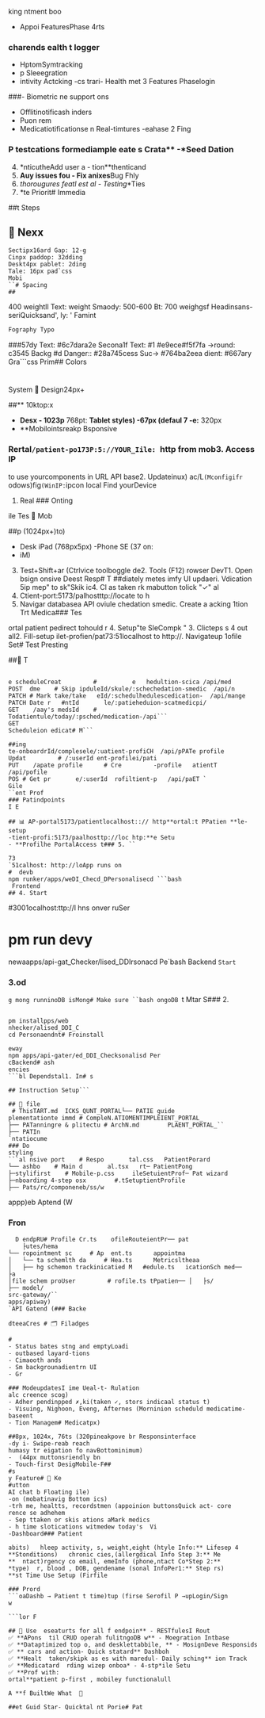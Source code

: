 king
ntment boo
- Appoi FeaturesPhase 4rts

### charends ealth t logger
- HptomSymtracking
- p  Sleeegration
- intivity Actcking
-cs trari- Health met
 3 Features Phaselogin

###- Biometric ne support
ons
- Offlitinotificash inders
- Puon rem
- Medicatiotificationse n Real-timtures
-eahase 2 Fing

### P testcations formediample eate s Crata** -*Seed Dation
4. *nticutheAdd user a - tion**thenticand
3. **Auy issues fou - Fix anixes**Bug Fhly
2. **thorougures featl est al* - Testing**Ties
1. *te Priorit# Immedia

##t Steps

## 🔄 Nexx
```on Gap: 24p
Sectipx16ard Gap: 12-g
Cinpx paddop: 32dding
Deskt4px pablet: 2ding
Tale: 16px pad`css
Mobi
``# Spacing
##
```
400 weightll Text:  weight
Smaody: 500-600
Bt: 700 weighgsf
Headinsans-seriQuicksand', ly: ' Famint
```css
Fography Typo
```

###57dy Text: #6c7dara2e
Secona1f
Text: #1 #e9ece#f5f7fa →round: c3545
Backg #d
Danger:: #28a745cess
Suc→ #764ba2eea dient: #667ary Gra```css
Prim## Colors

#
 System 🎨 Design24px+

##** 10ktop:x
- **Desx - 1023p** 768pt: **Tablet styles)
-67px (defaul 7 -e:** 320px
- **Mobilointsreakp Bsponsive

### Rertal`/patient-po173P:5://YOUR_Iile: `http from mob3. Access IP
 to use yourcomponents in  URL API base2. Updateinux)
ac/L` (Mconfigifr ` odows)fig` (WinIP: `ipcon local Find yourDevice
1.  Real ### Onting

ile Tes 📱 Mob

##p (1024px+)to)
   - Desk iPad (768px5px)
   -Phone SE (37 on:
   - iM)
3. Test+Shift+ar (Ctrlvice toolboggle de2. Tools (F12)
rowser DevT1. Open bsign
onsive Deest Resp# T
##diately
metes imfy UI updaeri. Vdication
5ip mep" to sk"Skik ic4. Cl as taken
rk mabutton tolick "✓" al
3. Ctient-port:5173/palhostttp://locate to h
2. Navigar databasea API oviule chedation smedic. Create a acking
1tion Trt Medica### Tes

ortal patient pedirect tohould r
4. Setup"te SleCompk "
3. Clicteps s 4 out all2. Fill-setup
ilet-profien/pat73:51localhost to http://. Navigateup
1ofile Set# Test Presting

##🧪 T
## 
```
e scheduleCreat         #          e   hedultion-scica /api/med
POST  dme    # Skip ipduleId/skule/:schechedation-smedic  /api/n
PATCH # Mark take/take   eId/:schedulhedulescedication-  /api/mange
PATCH Date r   #ntId       le/:patieheduion-scatmedicpi/
GET    /aay's medsId    # Todatientule/today/:psched/medication-/api```
GET    
Scheduleion edicat# M```

##ing
te-onboardrId/complesele/:uatient-profiCH  /api/pPATe profile
Updat         # /:userId ent-profilei/pati
PUT    /apate profile      # Cre         -profile   atientT   /api/pofile
POS # Get pr       e/:userId  rofiltient-p   /api/paET `
Gile
``ent Prof
### Patindpoints
I E

## 📊 AP-portal5173/patientlocalhost::// http**ortal:t PPatien **le-setup
-tient-profi:5173/paalhosttp://loc htp:**e Setu
- **Profilhe PortalAccess t### 5. ``

73
`51calhost: http://loApp runs on
#  devb
npm runker/apps/weDI_Checd_DPersonalisecd ```bash
 Frontend
## 4. Start
```

#3001ocalhost:ttp://l hns onver ruSer
# pm run devy
newaapps/api-gat_Checker/lised_DDIrsonacd Pe`bash
Backend
`` Start ``

### 3.od
`g
mong runninoDB isMong# Make sure ``bash
ongoDB
`t Mtar S### 2.
```

pm installpps/web
nhecker/alised_DDI_C
cd Personaendnt# Froinstall

eway
npm apps/api-gater/ed_DDI_Checksonalisd Per
cBackend# ash
encies
```bl Dependstal1. In# s

## Instruction Setup```

## 🔧 file
 # ThisTART.md  ICKS_QUNT_PORTAL└── PATIE guide
plementationte immd # CompleN.ATIOMENTIMPLEIENT_PORTAL_
├── PATanningre & plitectu # ArchN.md        PLAENT_PORTAL_``
├── PATIn
`ntatiocume
### Do
styling
```al nsive port    # Respo       tal.css   PatientPorard
└── ashbo    # Main d       al.tsx   rt─ PatientPong
├─stylifirst    # Mobile-p.css     ileSetuientProf─ Pat wizard
├─nboarding 4-step osx        #.tSetuptientProfile
├── Pats/rc/componeneb/ss/w
```
appp)eb Aptend (W

### Fron
```ntsndpoiacking etion tr Medicaouter.ts #leRionSchedu─ medicat  └─oints
  D endpRU# Profile Cr.ts    ofileRouteientPr── pat
    ├utes/hema
└── ropointment sc     # Ap  ent.ts      appointma
│   └── ta schemlth da     # Hea.ts      Metricsltheaa
│   ├── hg schemon trackinicatied M   #edule.ts   icationSch med──   ├a
│file schem proUser         # rofile.ts tPpatien── │   ├s/
├── model/
src-gateway/``
apps/apiway)
`API Gatend (### Backe

dteeaCres # 🗂️ Filadges

#
- Status bates stng and emptyLoadi
- outbased layard-tions
- Cimaooth ands
- Sm backgrounadientrn UI
- Gr

### ModeupdatesI ime Ueal-t- Rulation
alc creence scog)
- Adher pendinpped ✗,ki(taken ✓, stors indicaal status t)
- Visuing, Nighoon, Eveng, Afternes (Morninion scheduld medicatime-baseent
- Tion Managem# Medicatpx)

##8px, 1024x, 76ts (320pineakpove br Responsinterface
-dy i- Swipe-reab reach
humasy tr eigation fo navBottominimum)
-  (44px muttonsriendly bn
- Touch-first DesigMobile-F## 
#s
y Feature# 🎯 Ke
#utton
AI chat b Floating ile)
-on (mobatinavig Bottom ics)
-trh me, healtts, recordstmen (appoinion buttonsQuick act- core
rence se adhehem
- Sep ttaken or skis ations aMark medics
- h time slotications witmedew today's  Vi
-Dashboard### Patient 

abits)   hleep activity, s, weight,eight (htyle Info:** Lifesep 4
**Stonditions)   chronic cies,(allergdical Info Step 3:** Me
**  ntact)rgency co email, emeInfo (phone,ntact Co*Step 2:** 
*type)  r, blood , DOB, gendename (sonal InfoPer1:** Step rs)
**st Time Use Setup (Firfile

### Prord
```oaDashb → Patient t time)tup (firse Serofil P →upLogin/Sign
w

```lor F

## 📱 Use  eseaturts for all f endpoin** - RESTfulesI Rout
✅ **APons  til CRUD operah fulitngoDB w** - Moegration Intbase 
✅ **Dataptimized top o, and desklettabbile, ** - MosignDeve Responsids  
✅ ** cars and action- Quick statard** Dashboh 
✅ **Healt  taken/skipk as es with maredul- Daily sching** ion Track
✅ **Medicatard  rding wizep onboa* - 4-stp*ile Setu
✅ **Prof with:
ortal**patient p-first , mobiley functionalull

A **f BuiltWe What  🚀

##et Guid Star- Quicktal nt Porie# Pat